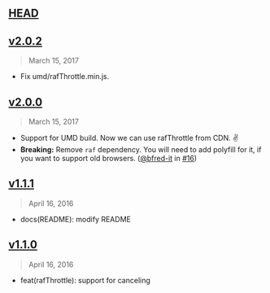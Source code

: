 ## [HEAD]

[HEAD]: https://github.com/wuct/raf-throttle/compare/latest...HEAD


## [v2.0.2]
> March 15, 2017

- Fix umd/rafThrottle.min.js.

[v2.0.2]: https://github.com/wuct/raf-throttle/compare/v2.0.2...v2.0.0


## [v2.0.0]
> March 15, 2017

- Support for UMD build. Now we can use rafThrottle from CDN. ✌️
- __Breaking:__ Remove `raf` dependency. You will need to add polyfill for it, if you want to support old browsers. ([@bfred-it](https://github.com/bfred-it) in [#16](https://github.com/wuct/raf-throttle/pull/16))

[v2.0.0]: https://github.com/wuct/raf-throttle/compare/v2.0.0...v1.1.1


## [v1.1.1]
> April 16, 2016

- docs(README): modify README

[v1.1.1]: https://github.com/wuct/raf-throttle/compare/v1.1.1...v1.1.0


## [v1.1.0]
> April 16, 2016

- feat(rafThrottle): support for canceling

[v1.1.0]: https://github.com/wuct/raf-throttle/compare/v1.1.0...v1.0.3
